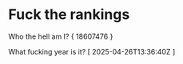 # Fuck the rankings

Who the hell am I?
{ 18607476 }

What fucking year is it?
[ 2025-04-26T13:36:40Z ]
